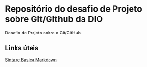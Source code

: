 # Repositório do desafio de Projeto sobre Git/Github da DIO
Desafio de Projeto sobre o Git/GitHub

## Links úteis
[Sintaxe Basica Markdown](https://www.markdownguide.org/getting-started/)
